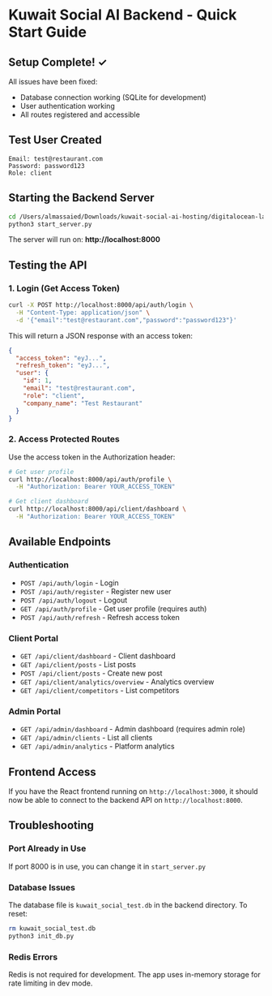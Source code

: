 # Kuwait Social AI Backend - Quick Start Guide

## Setup Complete! ✓

All issues have been fixed:
- Database connection working (SQLite for development)
- User authentication working
- All routes registered and accessible

## Test User Created

```
Email: test@restaurant.com
Password: password123
Role: client
```

## Starting the Backend Server

```bash
cd /Users/almassaied/Downloads/kuwait-social-ai-hosting/digitalocean-latest/backend
python3 start_server.py
```

The server will run on: **http://localhost:8000**

## Testing the API

### 1. Login (Get Access Token)

```bash
curl -X POST http://localhost:8000/api/auth/login \
  -H "Content-Type: application/json" \
  -d '{"email":"test@restaurant.com","password":"password123"}'
```

This will return a JSON response with an access token:
```json
{
  "access_token": "eyJ...",
  "refresh_token": "eyJ...",
  "user": {
    "id": 1,
    "email": "test@restaurant.com",
    "role": "client",
    "company_name": "Test Restaurant"
  }
}
```

### 2. Access Protected Routes

Use the access token in the Authorization header:

```bash
# Get user profile
curl http://localhost:8000/api/auth/profile \
  -H "Authorization: Bearer YOUR_ACCESS_TOKEN"

# Get client dashboard
curl http://localhost:8000/api/client/dashboard \
  -H "Authorization: Bearer YOUR_ACCESS_TOKEN"
```

## Available Endpoints

### Authentication
- `POST /api/auth/login` - Login
- `POST /api/auth/register` - Register new user
- `POST /api/auth/logout` - Logout
- `GET /api/auth/profile` - Get user profile (requires auth)
- `POST /api/auth/refresh` - Refresh access token

### Client Portal
- `GET /api/client/dashboard` - Client dashboard
- `GET /api/client/posts` - List posts
- `POST /api/client/posts` - Create new post
- `GET /api/client/analytics/overview` - Analytics overview
- `GET /api/client/competitors` - List competitors

### Admin Portal
- `GET /api/admin/dashboard` - Admin dashboard (requires admin role)
- `GET /api/admin/clients` - List all clients
- `GET /api/admin/analytics` - Platform analytics

## Frontend Access

If you have the React frontend running on `http://localhost:3000`, it should now be able to connect to the backend API on `http://localhost:8000`.

## Troubleshooting

### Port Already in Use
If port 8000 is in use, you can change it in `start_server.py`

### Database Issues
The database file is `kuwait_social_test.db` in the backend directory. To reset:
```bash
rm kuwait_social_test.db
python3 init_db.py
```

### Redis Errors
Redis is not required for development. The app uses in-memory storage for rate limiting in dev mode.